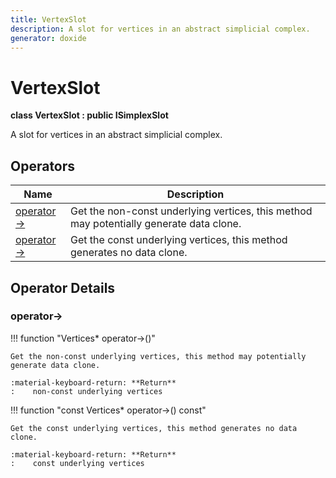 ```yaml
---
title: VertexSlot
description: A slot for vertices in an abstract simplicial complex. 
generator: doxide
---
```



# VertexSlot

**class VertexSlot : public ISimplexSlot**



A slot for vertices in an abstract simplicial complex.
 




## Operators

| Name | Description |
| ---- | ----------- |
| [operator->](#operator_u002d_u003e) | Get the non-const underlying vertices, this method may potentially generate data clone. |
| [operator->](#operator_u002d_u003e) | Get the const underlying vertices, this method generates no data clone. |

## Operator Details

### operator-><a name="operator_u002d_u003e"></a>

!!! function "Vertices&#42;       operator-&gt;()"

    
    
    Get the non-const underlying vertices, this method may potentially generate data clone.
    
    :material-keyboard-return: **Return**
    :    non-const underlying vertices
    
    

!!! function "const Vertices&#42; operator-&gt;() const"

    
    
    Get the const underlying vertices, this method generates no data clone.
    
    :material-keyboard-return: **Return**
    :    const underlying vertices
    
    

